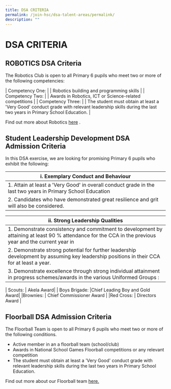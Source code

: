 ```yaml
---
title: DSA CRITERIA
permalink: /join-hsc/dsa-talent-areas/permalink/
description: ""
---
```

DSA CRITERIA
================

ROBOTICS DSA Criteria
---------------------

The Robotics Club is open to all Primary 6 pupils who meet two or more of the following competencies: 


| Competency One: |  | Robotics building and programming skills |
| Competency Two:    |  | Awards in Robotics, ICT or Science-related competitions |
| Competency Three:  |    | The student must obtain at least a 'Very Good' conduct grade with relevant leadership skills during the last two years in Primary School Education.     |


Find out more about Robotics [here](https://staging.d2qbslbi9g4bi3.amplifyapp.com/hsc-experience/Co-Curriculum/robotics/permalink/)&nbsp;.


Student Leadership Development DSA Admission Criteria
-----------------------------------------------------

In this DSA exercise, we are looking for promising Primary 6 pupils who exhibit the following:

| i. Exemplary Conduct and Behaviour |
| --- |
| 1. Attain at least a 'Very Good' in overall conduct grade in the last two years in Primary School Education
| 2. Candidates who have demonstrated great resilience and grit will also be considered. |

| ii. Strong Leadership Qualities |
| --- |
| 1. Demonstrate consistency and commitment to development by attaining at least 90 % attendance for the CCA in the previous year and the current year in |
| 2. Demonstrate strong potential for further leadership development by assuming key leadership positions in their CCA for at least a year.  
 | 3. Demonstrate excellence through strong individual attainment in progress schemes/awards in the various Uniformed Groups :
 

| Scouts:            | Akela Award|
| Boys Brigade: |Chief Leading Boy and Gold Award|
|Brownies:     | Chief Commissioner Award     |
|Red Cross:     | Directors Award     | 


 
 Floorball DSA Admission Criteria
--------------------------------

The Floorball Team is open to all Primary 6 pupils who meet two or more of the following conditions.  
*   Active member in an a floorball team (school/club)
*   Awards in National School Games Floorball competitions or any relevant competition
*   The student must obtain at least a 'Very Good' conduct grade with relevant leadership skills during the last two years in Primary School Education.

Find out more about our Floorball team&nbsp;[here.](https://staging.d2qbslbi9g4bi3.amplifyapp.com/hsc-experience/Co-Curriculum/floorball/permalink/)